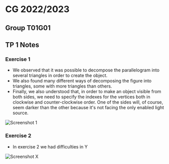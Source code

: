 # CG 2022/2023

## Group T01G01

## TP 1 Notes

### Exercise 1
- We observed that it was possible to decompose the parallelogram into several triangles in order to create the object. 
- We also found many different ways of decomposing the figure into triangles, some with more triangles than others.
- Finally, we also understood that, in order to make an object visible from both sides, we need to specify the indexes for the vertices both in clockwise and counter-clockwise order. One of the sides will, of course, seem darker than the other because it's not facing the only enabled light source.

![Screenshot 1]()

### Exercise 2
- In exercise 2 we had difficulties in Y

![Screenshot X]()
